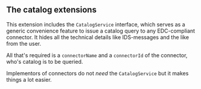 ## The catalog extensions

This extension includes the `CatalogService` interface, which serves as a generic convenience feature to issue a catalog query to any EDC-compliant connector. It hides all the technical details 
like IDS-messages and the like from the user. 

All that's required is a `connectorName` and a `connectorId` of the connector, who's catalog is to be queried.

Implementors of connectors do not _need_ the `CatalogService` but it makes things a lot easier.
